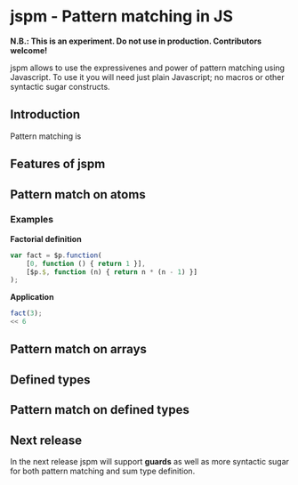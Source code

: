jspm - Pattern matching in JS
=============================

**N.B.: This is an experiment. Do not use in production. Contributors welcome!**

jspm allows to use the expressivenes and power of pattern matching using Javascript. To use it you will
need just plain Javascript; no macros or other syntactic sugar constructs.

Introduction
------------
Pattern matching is

Features of jspm
----------------

Pattern match on atoms
----------------------
### Examples

**Factorial definition**
``` javascript
var fact = $p.function(
    [0, function () { return 1 }],
    [$p.$, function (n) { return n * (n - 1) }]
);
```

**Application**
``` javascript
fact(3);
<< 6
```

Pattern match on arrays
-----------------------

Defined types
-------------

Pattern match on defined types
------------------------------

Next release
------------
In the next release jspm will support **guards** as well as more syntactic sugar for both pattern matching and
sum type definition.